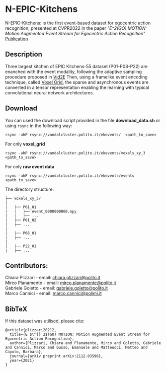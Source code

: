 # N-EPIC-Kitchens
N-EPIC-Kitchens: is the first event-based dataset for egocentric action recognition, presented at CVPR2022 in the paper
_"E^2(GO) MOTION: Motion Augmented Event Stream for Egocentric Action Recognition"_ [Publication](https://arxiv.org/abs/2112.03596)

## Description

Three largest kitchen of EPIC Kitchens-55 dataset (P01-P08-P22) are enanched with the event modality, following the adaptive sampling procedure proposed in [Vid2E](https://openaccess.thecvf.com/content_CVPR_2020/papers/Gehrig_Video_to_Events_Recycling_Video_Datasets_for_Event_Cameras_CVPR_2020_paper.pdf)
Then, using a framelike event encoding technique, called [Voxel Grid](https://openaccess.thecvf.com/content_CVPR_2019/papers/Zhu_Unsupervised_Event-Based_Learning_of_Optical_Flow_Depth_and_Egomotion_CVPR_2019_paper.pdf), the sparse and asynchronous events are converted in a tensor representation enabling the learning with typical convolutional neural network architectures.


## Download 
You can used the download script provided in the file **download_data.sh** or using ```rsync``` in the following way:

```
rsync -ahP rsync://vandalcluster.polito.it/ekevents/  <path_to_save>
```

For only **voxel_grid** 

```
rsync -ahP rsync://vandalcluster.polito.it/ekevents/voxels_xy_3 <path_to_save>
```

For only **raw event data**

```
rsync -ahP rsync://vandalcluster.polito.it/ekevents/events <path_to_save>
```


The directory structure:

```
├── voxels_xy_3/
|   
|   ├── P01_01
|   |   ├── event_0000000000.npy
|   |   ├── ...
|   ├── P01_02
|   ├── ...
| 
|   ├── P08_01
|   ├── ...
|   
|   ├── P22_01
|   ├── ...
```

## Contributors:

Chiara Plizzari - email: chiara.plizzari@polito.it \
Mirco Planamente - email: mirco.planamente@polito.it \
Gabriele Goletto - email: gabriele.goletto@polito.it \
Marco Cannici - email: marco.cannici@polimi.it


## BibTeX
If this dataset was utilised, please cite:
```
@article{plizzari20212,
  title={E $\^{} 2$(GO) MOTION: Motion Augmented Event Stream for Egocentric Action Recognition},
  author={Plizzari, Chiara and Planamente, Mirco and Goletto, Gabriele and Cannici, Marco and Gusso, Emanuele and Matteucci, Matteo and Caputo, Barbara},
  journal={arXiv preprint arXiv:2112.03596},
  year={2021}
}
```
